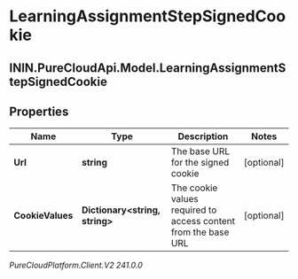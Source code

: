 # LearningAssignmentStepSignedCookie

## ININ.PureCloudApi.Model.LearningAssignmentStepSignedCookie

## Properties

|Name | Type | Description | Notes|
|------------ | ------------- | ------------- | -------------|
| **Url** | **string** | The base URL for the signed cookie | [optional] |
| **CookieValues** | **Dictionary&lt;string, string&gt;** | The cookie values required to access content from the base URL | [optional] |



_PureCloudPlatform.Client.V2 241.0.0_
